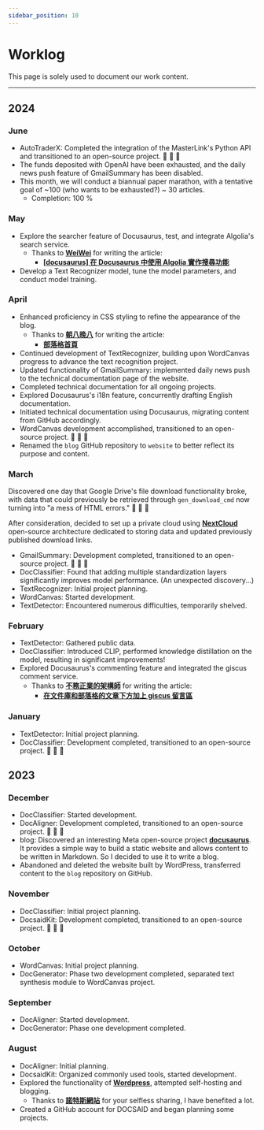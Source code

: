```yaml
---
sidebar_position: 10
---
```


# Worklog

This page is solely used to document our work content.

---

## 2024

### June

- AutoTraderX: Completed the integration of the MasterLink's Python API and transitioned to an open-source project. 🎉 🎉 🎉
- The funds deposited with OpenAI have been exhausted, and the daily news push feature of GmailSummary has been disabled.
- This month, we will conduct a biannual paper marathon, with a tentative goal of ~100 (who wants to be exhausted?) ~ 30 articles.
  - Completion: 100 %

### May

- Explore the searcher feature of Docusaurus, test, and integrate Algolia's search service.
  - Thanks to [**WeiWei**](https://github.com/WeiYun0912) for writing the article:
    - [**[docusaurus] 在 Docusaurus 中使用 Algolia 實作搜尋功能**](https://wei-docusaurus-vercel.vercel.app/docs/Docusaurus/Algolia)
- Develop a Text Recognizer model, tune the model parameters, and conduct model training.

### April

- Enhanced proficiency in CSS styling to refine the appearance of the blog.
  - Thanks to [**朝八晚八**](https://from8to8.com/) for writing the article:
    - [**部落格首頁**](https://from8to8.com/docs/Website/blog/blog_homepage/)
- Continued development of TextRecognizer, building upon WordCanvas progress to advance the text recognition project.
- Updated functionality of GmailSummary: implemented daily news push to the technical documentation page of the website.
- Completed technical documentation for all ongoing projects.
- Explored Docusaurus's i18n feature, concurrently drafting English documentation.
- Initiated technical documentation using Docusaurus, migrating content from GitHub accordingly.
- WordCanvas development accomplished, transitioned to an open-source project. 🎉 🎉 🎉
- Renamed the `blog` GitHub repository to `website` to better reflect its purpose and content.

### March

Discovered one day that Google Drive's file download functionality broke, with data that could previously be retrieved through `gen_download_cmd` now turning into "a mess of HTML errors." 👻 👻 👻

After consideration, decided to set up a private cloud using [**NextCloud**](https://github.com/nextcloud) open-source architecture dedicated to storing data and updated previously published download links.

- GmailSummary: Development completed, transitioned to an open-source project. 🎉 🎉 🎉
- DocClassifier: Found that adding multiple standardization layers significantly improves model performance. (An unexpected discovery...)
- TextRecognizer: Initial project planning.
- WordCanvas: Started development.
- TextDetector: Encountered numerous difficulties, temporarily shelved.

### February

- TextDetector: Gathered public data.
- DocClassifier: Introduced CLIP, performed knowledge distillation on the model, resulting in significant improvements!
- Explored Docusaurus's commenting feature and integrated the giscus comment service.
  - Thanks to [**不務正業的架構師**](https://ouch1978.github.io/) for writing the article:
    - [**在文件庫和部落格的文章下方加上 giscus 留言區**](https://ouch1978.github.io/docs/docusaurus/customization/add-giscus-to-docusaurus)

### January

- TextDetector: Initial project planning.
- DocClassifier: Development completed, transitioned to an open-source project. 🎉 🎉 🎉

## 2023

### December

- DocClassifier: Started development.
- DocAligner: Development completed, transitioned to an open-source project. 🎉 🎉 🎉
- blog: Discovered an interesting Meta open-source project [**docusaurus**](https://github.com/facebook/docusaurus). It provides a simple way to build a static website and allows content to be written in Markdown. So I decided to use it to write a blog.
- Abandoned and deleted the website built by WordPress, transferred content to the `blog` repository on GitHub.

### November

- DocClassifier: Initial project planning.
- DocsaidKit: Development completed, transitioned to an open-source project. 🎉 🎉 🎉

### October

- WordCanvas: Initial project planning.
- DocGenerator: Phase two development completed, separated text synthesis module to WordCanvas project.

### September

- DocAligner: Started development.
- DocGenerator: Phase one development completed.

### August

- DocAligner: Initial planning.
- DocsaidKit: Organized commonly used tools, started development.
- Explored the functionality of [**Wordpress**](https://wordpress.org/), attempted self-hosting and blogging.
  - Thanks to [**諾特斯網站**](https://notesstartup.com/) for your selfless sharing, I have benefited a lot.
- Created a GitHub account for DOCSAID and began planning some projects.
